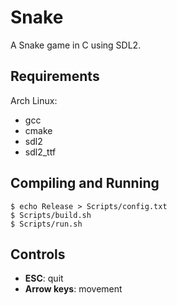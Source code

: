 # Snake

A Snake game in C using SDL2.

## Requirements

Arch Linux:
- gcc
- cmake
- sdl2
- sdl2_ttf

## Compiling and Running
```console
$ echo Release > Scripts/config.txt
$ Scripts/build.sh
$ Scripts/run.sh
```

## Controls

- **ESC**: quit
- **Arrow keys**: movement

